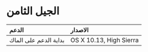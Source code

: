 # الجيل الثامن
| الدعم | الاصدار |
| :--- | :--- |
| بداية الدعم على الماك | OS X 10.13, High Sierra |
